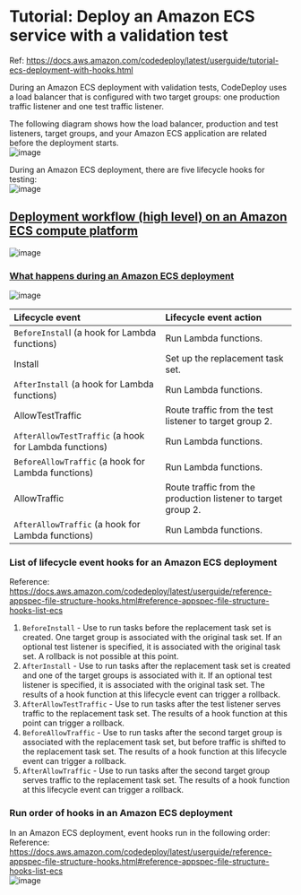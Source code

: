 # Tutorial: Deploy an Amazon ECS service with a validation test

Ref: https://docs.aws.amazon.com/codedeploy/latest/userguide/tutorial-ecs-deployment-with-hooks.html

During an Amazon ECS deployment with validation tests, CodeDeploy uses a load balancer that is configured with two target groups: one production traffic listener and one test traffic listener.  

The following diagram shows how the load balancer, production and test listeners, target groups, and your Amazon ECS application are related before the deployment starts.  
![image](https://github.com/aws-6w8hnx/code-workshop-ecs-lambda-codedeploy/assets/29943707/3f200c01-a831-4ab0-9ff5-b6ee386e3b1f)

During an Amazon ECS deployment, there are five lifecycle hooks for testing:  
![image](https://github.com/aws-6w8hnx/code-workshop-ecs-lambda-codedeploy/assets/29943707/c1afa485-8732-4dae-a904-5f5245fe9c2b)

## [Deployment workflow (high level) on an Amazon ECS compute platform](https://docs.aws.amazon.com/codedeploy/latest/userguide/deployment-steps-ecs.html#deployment-steps-what-happens)
![image](https://github.com/aws-6w8hnx/code-workshop-ecs-lambda-codedeploy/assets/29943707/12d036c8-0f53-4b18-94ca-490c1ba9dac6)

### [What happens during an Amazon ECS deployment](https://docs.aws.amazon.com/codedeploy/latest/userguide/deployment-steps-ecs.html#deployment-steps-what-happens)
![image](https://github.com/aws-6w8hnx/code-workshop-ecs-lambda-codedeploy/assets/29943707/a65e536e-44d3-46a8-9002-ca5e4dd91187)

| **Lifecycle event** | **Lifecycle event action** |
|:--------------------|:---------------------------|
| `BeforeInstal`l (a hook for Lambda functions) | Run Lambda functions. |
| Install| Set up the replacement task set. |
| `AfterInstall` (a hook for Lambda functions) | Run Lambda functions. |
| AllowTestTraffic | Route traffic from the test listener to target group 2. |
| `AfterAllowTestTraffic` (a hook for Lambda functions) | Run Lambda functions. |
| `BeforeAllowTraffic` (a hook for Lambda functions) | Run Lambda functions. |
| AllowTraffic | Route traffic from the production listener to target group 2. |
| `AfterAllowTraffic` (a hook for Lambda functions) | Run Lambda functions. |


### List of lifecycle event hooks for an Amazon ECS deployment
Reference: https://docs.aws.amazon.com/codedeploy/latest/userguide/reference-appspec-file-structure-hooks.html#reference-appspec-file-structure-hooks-list-ecs  
1. `BeforeInstall` - Use to run tasks before the replacement task set is created. One target group is associated with the original task set. If an optional test listener is specified, it is associated with the original task set. A rollback is not possible at this point.
2. `AfterInstall` - Use to run tasks after the replacement task set is created and one of the target groups is associated with it. If an optional test listener is specified, it is associated with the original task set. The results of a hook function at this lifecycle event can trigger a rollback.
3. `AfterAllowTestTraffic` - Use to run tasks after the test listener serves traffic to the replacement task set. The results of a hook function at this point can trigger a rollback.
4. `BeforeAllowTraffic` - Use to run tasks after the second target group is associated with the replacement task set, but before traffic is shifted to the replacement task set. The results of a hook function at this lifecycle event can trigger a rollback.
5. `AfterAllowTraffic` - Use to run tasks after the second target group serves traffic to the replacement task set. The results of a hook function at this lifecycle event can trigger a rollback.

### Run order of hooks in an Amazon ECS deployment
In an Amazon ECS deployment, event hooks run in the following order:  
Reference: https://docs.aws.amazon.com/codedeploy/latest/userguide/reference-appspec-file-structure-hooks.html#reference-appspec-file-structure-hooks-list-ecs  
![image](https://github.com/aws-6w8hnx/code-workshop-ecs-lambda-codedeploy/assets/29943707/3e498084-0ade-421a-ac0d-cd75408a8af3)
